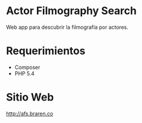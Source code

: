 # Actor Filmography Search
Web app para descubrir la filmografía por actores.

# Requerimientos
- Composer
- PHP 5.4

# Sitio Web
http://afs.braren.co

